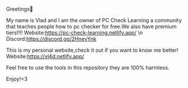 Greetings👋

My name is Vlad and I am the owner of PC Check Learning a community that teaches people how to pc checker for free.We also have premium tiers!!!!
Website:https://pc-check-learning.netlify.app/ \n
Discord:https://discord.gg/2HneyYnk

This is my personal website,check it out if you want to know me better!
Website:https://vl4d.netlify.app/

Feel free to use the tools in this repository they are 100% harmless.


Enjoy!<3
